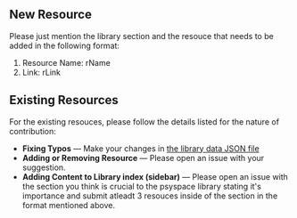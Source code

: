 ## New Resource

Please just mention the library section and the resouce that needs to be added in the following format:

1. Resource Name: rName
2. Link: rLink

## Existing Resources

For the existing resouces, please follow the details listed for the nature of contribution:

- **Fixing Typos** — Make your changes in [the library data JSON file](/src/library/data)
- **Adding or Removing Resource** — Please open an issue with your suggestion.
- **Adding Content to Library index (sidebar)** — Please open an issue with the section you think is crucial to the psyspace library stating it's importance and submit atleadt 3 resouces inside of the section in the format mentioned above.
